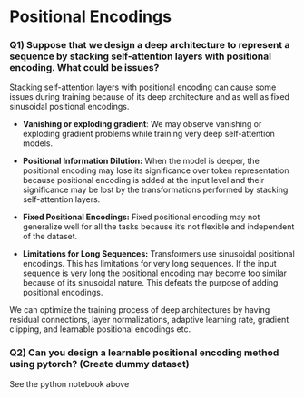 # Positional Encodings

### Q1) Suppose that we design a deep architecture to represent a sequence by stacking self-attention layers with positional encoding. What could be issues?


Stacking self-attention layers with positional encoding can cause some issues during training because of its deep architecture and as well as fixed sinusoidal positional encodings. 

- **Vanishing or exploding gradient**: We may observe vanishing or exploding gradient problems while training very deep self-attention models.

- **Positional Information Dilution:** When the model is deeper, the positional encoding may lose its significance over token representation because positional encoding is added at the input level and their significance may be lost by the transformations performed by stacking self-attention layers.

- **Fixed Positional Encodings:** Fixed positional encoding may not generalize well for all the tasks because it’s not flexible and independent of the dataset.

- **Limitations for Long Sequences:** Transformers use sinusoidal positional encodings. This has limitations for very long sequences. If the input sequence is very long the positional encoding may become too similar because of its sinusoidal nature. This defeats the purpose of adding positional encodings.

We can optimize the training process of deep architectures by having residual connections, layer normalizations, adaptive learning rate, gradient clipping, and learnable positional encodings etc.


### Q2) Can you design a learnable positional encoding method using pytorch? (Create dummy dataset)

See the python notebook above


